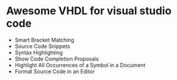# Awesome VHDL for visual studio code 
- Smart Bracket Matching
- Source Code Snippets
- Syntax Highlighting
- Show Code Completion Proposals
- Highlight All Occurrences of a Symbol in a Document
- Format Source Code in an Editor